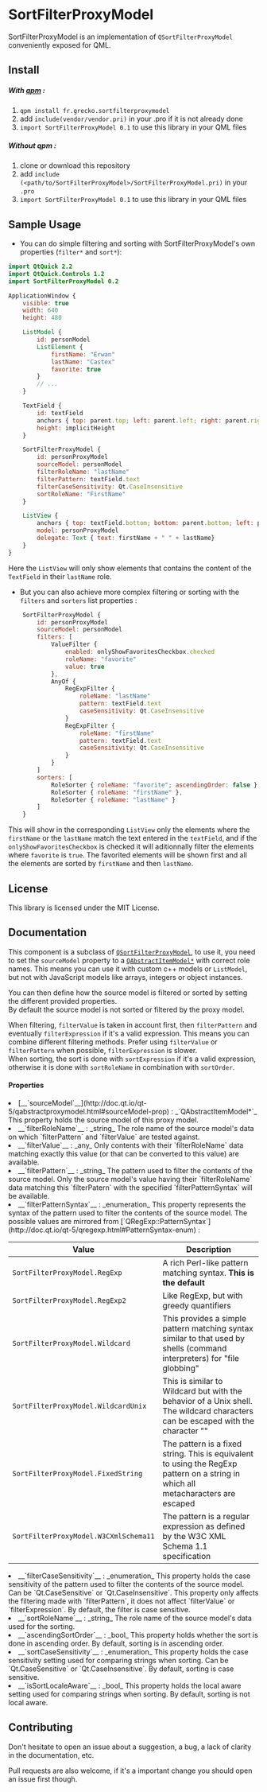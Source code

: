 SortFilterProxyModel
====================

SortFilterProxyModel is an implementation of `QSortFilterProxyModel` conveniently exposed for QML.

Install
-------
##### With [qpm](https://qpm.io) :
1. `qpm install fr.grecko.sortfilterproxymodel`
2. add `include(vendor/vendor.pri)` in your .pro if it is not already done
3. `import SortFilterProxyModel 0.1` to use this library in your QML files

##### Without qpm :
1. clone or download this repository
2. add `include  (<path/to/SortFilterProxyModel>/SortFilterProxyModel.pri)` in your `.pro`
3. `import SortFilterProxyModel 0.1` to use this library in your QML files

Sample Usage
------------

- You can do simple filtering and sorting with SortFilterProxyModel's own properties (`filter*` and `sort*`):
```qml
import QtQuick 2.2
import QtQuick.Controls 1.2
import SortFilterProxyModel 0.2

ApplicationWindow {
    visible: true
    width: 640
    height: 480

    ListModel {
        id: personModel
        ListElement {
            firstName: "Erwan"
            lastName: "Castex"
            favorite: true
        }
        // ...
    }

    TextField {
        id: textField
        anchors { top: parent.top; left: parent.left; right: parent.right }
        height: implicitHeight
    }

    SortFilterProxyModel {
        id: personProxyModel
        sourceModel: personModel
        filterRoleName: "lastName"
        filterPattern: textField.text
        filterCaseSensitivity: Qt.CaseInsensitive
        sortRoleName: "FirstName"
    }

    ListView {
        anchors { top: textField.bottom; bottom: parent.bottom; left: parent.left; right: parent.right }
        model: personProxyModel
        delegate: Text { text: firstName + " " + lastName}
    }
}
```
Here the `ListView` will only show elements that contains the content of the `TextField` in their `lastName` role.

- But you can also achieve more complex filtering or sorting with the `filters` and `sorters` list properties :
```qml
    SortFilterProxyModel {
        id: personProxyModel
        sourceModel: personModel
        filters: [
            ValueFilter {
                enabled: onlyShowFavoritesCheckbox.checked
                roleName: "favorite"
                value: true
            },
            AnyOf {
                RegExpFilter {
                    roleName: "lastName"
                    pattern: textField.text
                    caseSensitivity: Qt.CaseInsensitive
                }
                RegExpFilter {
                    roleName: "firstName"
                    pattern: textField.text
                    caseSensitivity: Qt.CaseInsensitive
                }
            }
        ]
        sorters: [
            RoleSorter { roleName: "favorite"; ascendingOrder: false },
            RoleSorter { roleName: "firstName" },
            RoleSorter { roleName: "lastName" }
        ]
    }
```
This will show in the corresponding `ListView` only the elements where the `firstName` or the `lastName` match the text entered in the `textField`, and if the `onlyShowFavoritesCheckbox` is checked it will aditionnally filter the elements where `favorite` is `true`.
The favorited elements will be shown first and all the elements are sorted by `firstName` and then `lastName`.

License
-------
This library is licensed under the MIT License.

Documentation
-------------
This component is a subclass of [`QSortFilterProxyModel`](http://doc.qt.io/qt-5/qsortfilterproxymodel.html), to use it, you need to set the `sourceModel` property to a [`QAbstractItemModel*`](http://doc.qt.io/qt-5/qabstractitemmodel.html) with correct role names.
This means you can use it with custom c++ models or `ListModel`, but not with JavaScript models like arrays, integers or object instances.

You can then define how the source model is filtered or sorted by setting the different provided properties.  
By default the source model is not sorted or filtered by the proxy model.

When filtering, `filterValue` is taken in account first, then `filterPattern` and eventually `filterExpression` if it's a valid expression.
This means you can combine different filtering methods. Prefer using `filterValue` or `filterPattern` when possible, `filterExpression` is slower.  
When sorting, the sort is done with `sortExpression` if it's a valid expression, otherwise it is done with `sortRoleName` in combination with `sortOrder`.

#### Properties
<li>
[__`sourceModel`__](http://doc.qt.io/qt-5/qabstractproxymodel.html#sourceModel-prop) : _`QAbstractItemModel*`_  
This property holds the source model of this proxy model.
</li>

<li>
__`filterRoleName`__ : _string_  
The role name of the source model's data on which `filterPattern` and `filterValue` are tested against.
</li>

<li>
__`filterValue`__ : _any_  
Only contents with their `filterRoleName` data matching exactly this value (or that can be converted to this value) are available.
</li>

<li>
__`filterPattern`__ : _string_  
The pattern used to filter the contents of the source model.
Only the source model's value having their `filterRoleName` data matching this `filterPatern` with the specified `filterPatternSyntax` will be available.
</li>

<li>
__`filterPatternSyntax`__ : _enumeration_  
This property represents the syntax of the pattern used to filter the contents of the source model.
The possible values are mirrored from [`QRegExp::PatternSyntax`](http://doc.qt.io/qt-5/qregexp.html#PatternSyntax-enum) :

| Value                                 | Description                                                                                                                       |
|---------------------------------------|-----------------------------------------------------------------------------------------------------------------------------------|
| `SortFilterProxyModel.RegExp`         |	A rich Perl-like pattern matching syntax. __This is the default__                                                                |
| `SortFilterProxyModel.RegExp2`        |	Like RegExp, but with greedy quantifiers                                                                                          |
| `SortFilterProxyModel.Wildcard`       |	This provides a simple pattern matching syntax similar to that used by shells (command interpreters) for "file globbing"          |
| `SortFilterProxyModel.WildcardUnix`   |	This is similar to Wildcard but with the behavior of a Unix shell. The wildcard characters can be escaped with the character "\"  |
| `SortFilterProxyModel.FixedString`    |	The pattern is a fixed string. This is equivalent to using the RegExp pattern on a string in which all metacharacters are escaped |
| `SortFilterProxyModel.W3CXmlSchema11` |	The pattern is a regular expression as defined by the W3C XML Schema 1.1 specification                                            |
</li>

<li>
__`filterCaseSensitivity`__ : _enumeration_  
This property holds the case sensitivity of the pattern used to filter the contents of the source model.  Can be `Qt.CaseSensitive` or `Qt.CaseInsensitive`.  
This property only affects the filtering made with `filterPattern`, it does not affect `filterValue` or `filterExpression`.  
By default, the filter is case sensitive.
</li>

<li>
__`sortRoleName`__ : _string_  
The role name of the source model's data used for the sorting.
</li>

<li>
__`ascendingSortOrder`__ : _bool_  
This property holds whether the sort is done in ascending order.  
By default, sorting is in ascending order.
</li>

<li>
__`sortCaseSensitivity`__ : _enumeration_  
This property holds the case sensitivity setting used for comparing strings when sorting. Can be `Qt.CaseSensitive` or `Qt.CaseInsensitive`.  
By default, sorting is case sensitive.
</li>

<li>
__`isSortLocaleAware`__ : _bool_  
This property holds the local aware setting used for comparing strings when sorting.  
By default, sorting is not local aware.
</li>

Contributing
------------
Don't hesitate to open an issue about a suggestion, a bug, a lack of clarity in the documentation, etc.

Pull requests are also welcome, if it's a important change you should open an issue first though.
